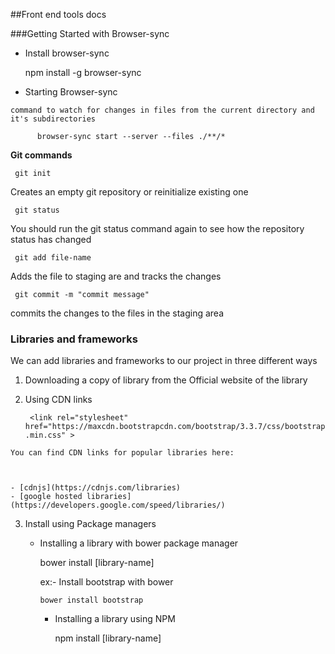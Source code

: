 
##Front end tools docs

###Getting Started with Browser-sync

   - Install browser-sync
   
        npm install -g browser-sync  
      
      
      
   - Starting Browser-sync
   
    command to watch for changes in files from the current directory and it's subdirectories
            
          browser-sync start --server --files ./**/* 
 
 
**Git commands** 

     git init 

Creates an empty git repository or reinitialize existing one

     git status 

You should run the git status command again to see how the repository status has changed

     git add file-name 

 Adds the file to staging are and tracks the changes

     git commit -m "commit message" 

 commits the changes to the files  in the staging area




### Libraries and frameworks

   We can add libraries and frameworks to our project in three different ways 


   1. Downloading a copy of library from  the Official website of the library
   
   2. Using CDN links 
   

        <!-- Latest compiled and minified CSS -->                                                
      ```  <link rel="stylesheet" href="https://maxcdn.bootstrapcdn.com/bootstrap/3.3.7/css/bootstrap.min.css" > ```
    
    
    You can find CDN links for popular libraries here:
    
    

    - [cdnjs](https://cdnjs.com/libraries)
    - [google hosted libraries](https://developers.google.com/speed/libraries/)
        
   3. Install using Package managers 
    
         - Installing a library with bower package manager
         
              bower install [library-name] 
           
           ex:- Install bootstrap with bower

               bower install bootstrap 
           
           - Installing a library using NPM
           
                npm install [library-name] 

    
